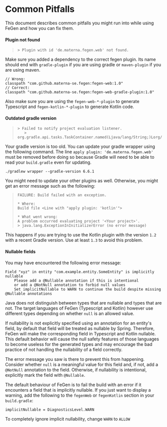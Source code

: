 # Common Pitfalls

This document describes common pitfalls you might run into while using FeGen and how you can fix them.

#### Plugin not found

> ```
> > Plugin with id 'de.materna.fegen.web' not found.
> ```

Make sure you added a dependency to the correct fegen plugin.
Its name should end with `gradle-plugin` if you are using gradle or `maven-plugin` if you are using maven.

```
// Wrong:
classpath "com.github.materna-se.fegen:fegen-web:1.0"
// Correct:
classpath "com.github.materna-se.fegen:fegen-web-gradle-plugin:1.0"
```

Also make sure you are using the `fegen-web-*-plugin` to generate Typescript and `fegen-kotlin-*-plugin` to generate Kotlin code.

#### Outdated gradle version

> ```
> > Failed to notify project evaluation listener.
>    > org.gradle.api.tasks.TaskContainer.named(Ljava/lang/String;)Lorg/gradle/api/tasks/TaskProvider;
> ```

Your gradle version is too old.
You can update your gradle wrapper using the following command.
The line `apply plugin: 'de.materna.fegen.web'` must be removed before doing so because Gradle will need to be able to read your `build.gradle` even for updating. 

```shell script
./gradlew wrapper --gradle-version 6.6.1
```

You might need to update your other plugins as well.
Otherwise, you might get an error message such as the following:

> ```
> FAILURE: Build failed with an exception.
> 
> * Where:
> Build file <Line with "apply plugin: 'kotlin'">
> 
> * What went wrong:
> A problem occurred evaluating project '<Your project>'.
> > java.lang.ExceptionInInitializerError (no error message)
> ```

This happens if you are trying to use the Kotlin plugin with the version `1.2` with a recent Gradle version.
Use at least `1.3` to avoid this problem.

#### Nullable fields

You may have encountered the following error message:

```
Field "xyz" in entity "com.example.entity.SomeEntity" is implicitly nullable
    Please add a @Nullable annotation if this is intentional
    or add a @NotNull annotation to forbid null values
    Set implicitNullable to WARN to continue the build despite missing @Nullable annotations
```

Java does not distinguish between types that are nullable and types that are not.
The target languages of FeGen (Typescript and Kotlin) however use different types depending on whether `null` is an allowed value.

If nullability is not explicitly specified using an annotation for an entity's field, by default that field will be treated as nullable by Spring.
Therefore, FeGen will make the corresponding field in Typescript and Kotlin nullable.
This default behavior will cause the null safety features of those languages to become useless for the generated types and may encourage the bad practice of not handling the nullability of a field correctly.

The error message you saw is there to prevent this from happening.
Consider whether `null` is a meaningful value for this field and, if not, add a `@NotNull` annotation to the field.
Otherwise, if nullability is intentional, explicitly mark the field with `@Nullable`.

The default behaviour of FeGen is to fail the build with an error if it encounters a field that is implicitly nullable.
If you just want to display a warning, add the following to the `fegenWeb` or `fegenKotlin` section in your `build.gradle`:

```
implicitNullable = DiagnosticsLevel.WARN
```

To completely ignore implicit nullability, change `WARN` to `ALLOW`